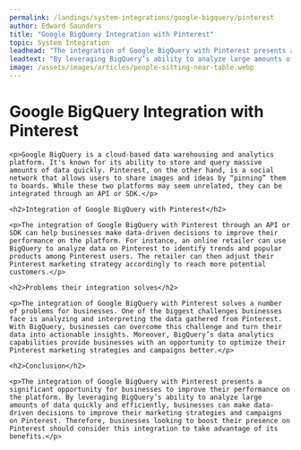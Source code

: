 ```yaml
---
permalink: /landings/system-integrations/google-bigquery/pinterest
author: Edward Saunders
title: "Google BigQuery Integration with Pinterest"
topic: System Integration
leadhead: "The integration of Google BigQuery with Pinterest presents a significant opportunity for businesses to improve their performance on the platform"
leadtext: "By leveraging BigQuery’s ability to analyze large amounts of data quickly and efficiently, businesses can make data-driven decisions to improve their marketing strategies and campaigns on Pinterest. Therefore, businesses looking to boost their presence on Pinterest should consider this integration to take advantage of its benefits."
image: /assets/images/articles/people-sitting-near-table.webp
---
```

<div class="arttext">	<h1>Google BigQuery Integration with Pinterest</h1>

	<p>Google BigQuery is a cloud-based data warehousing and analytics platform. It's known for its ability to store and query massive amounts of data quickly. Pinterest, on the other hand, is a social network that allows users to share images and ideas by “pinning” them to boards. While these two platforms may seem unrelated, they can be integrated through an API or SDK.</p>

	<h2>Integration of Google BigQuery with Pinterest</h2>

	<p>The integration of Google BigQuery with Pinterest through an API or SDK can help businesses make data-driven decisions to improve their performance on the platform. For instance, an online retailer can use BigQuery to analyze data on Pinterest to identify trends and popular products among Pinterest users. The retailer can then adjust their Pinterest marketing strategy accordingly to reach more potential customers.</p>

	<h2>Problems their integration solves</h2>

	<p>The integration of Google BigQuery with Pinterest solves a number of problems for businesses. One of the biggest challenges businesses face is analyzing and interpreting the data gathered from Pinterest. With BigQuery, businesses can overcome this challenge and turn their data into actionable insights. Moreover, BigQuery’s data analytics capabilities provide businesses with an opportunity to optimize their Pinterest marketing strategies and campaigns better.</p>

	<h2>Conclusion</h2>

	<p>The integration of Google BigQuery with Pinterest presents a significant opportunity for businesses to improve their performance on the platform. By leveraging BigQuery’s ability to analyze large amounts of data quickly and efficiently, businesses can make data-driven decisions to improve their marketing strategies and campaigns on Pinterest. Therefore, businesses looking to boost their presence on Pinterest should consider this integration to take advantage of its benefits.</p>

</div>